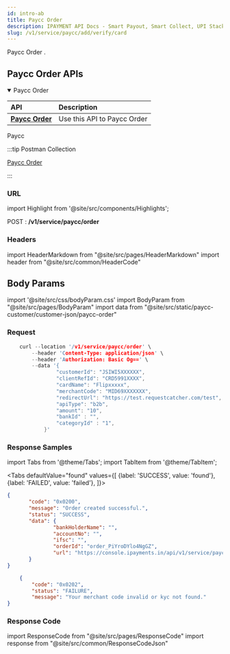 ```yaml
---
id: intro-ab
title: Paycc Order 
description: IPAYMENT API Docs - Smart Payout, Smart Collect, UPI Stack, Validation Suite, Aeps, Dmt
slug: /v1/service/paycc/add/verify/card
---
```


<p>Paycc Order . </p>

## Paycc Order APIs


<details open>
<summary> Paycc Order  </summary>

| API                                                                           | Description                                     |
| :---------------------------------------------------------------------------- | :---------------------------------------------- |
| <a href="/docs/v1/service/paycc/order">**Paycc Order**</a>| Use this API to Paycc Order 

</details>


Paycc

:::tip Postman Collection

<a href="https://www.google.com" target="_blank">Paycc Order</a>

:::

### URL

import Highlight from '@site/src/components/Highlights';

<Highlight className="post">POST</Highlight> : <strong>/v1/service/paycc/order</strong>

### Headers

import HeaderMarkdown from "@site/src/pages/HeaderMarkdown"
import header from "@site/src/common/HeaderCode"

<HeaderMarkdown data={header}/>

## Body Params

import '@site/src/css/bodyParam.css'
import BodyParam from "@site/src/pages/BodyParam"
import data from "@site/src/static/paycc-customer/customer-json/paycc-order"

<BodyParam data={data}/>

### Request

```c title="Example Request"
    curl --location '/v1/service/paycc/order' \
        --header 'Content-Type: application/json' \
        --header 'Authorization: Basic Og==' \
        --data '{
                "customerId": "JSIWI5XXXXXX",
                "clientRefId": "CRD5991XXXX",
                "cardName": "Flipxxxxx",
                "merchantCode": "MID69XXXXXXX",
                "redirectUrl": "https://test.requestcatcher.com/test",
                "apiType": "b2b",
                "amount": "10",
                "bankId" : "",
                "categoryId" : "1",
            }'
```

### Response Samples

import Tabs from '@theme/Tabs';
import TabItem from '@theme/TabItem';

<Tabs
    defaultValue="found"
    values={[
        {label: 'SUCCESS', value: 'found'},
        {label: 'FAILED', value: 'failed'},
    ]}>

<TabItem value="found">

 ```json
 {
        "code": "0x0200",
        "message": "Order created successful.",
        "status": "SUCCESS",
        "data": {
                "bankHolderName": "",
                "accountNo": "",
                "ifsc": "",
                "orderId": "order_PiYroDYlo4NgGZ",
                "url": "https://console.ipayments.in/api/v1/service/paycc/pay/order_PiYroDYlo4NgGZ/eyJpdiI6Ikhkak1Va2dWd0NLUGFKNm1JMXRSWmc9PSIsInZhbHVlIjoiNFduWXZJMWN6NTNuM1ZLZTNtN3VuVXZoK0pWZzJYU1Zhd3VlSTZvU3liamFVY3"
        }
}
 ```

</TabItem>

<TabItem value="failed">

```json
    {
        "code": "0x0202",
        "status": "FAILURE",
        "message": "Your merchant code invalid or kyc not found."
}
```

</TabItem>
</Tabs>

### Response Code

import ResponseCode from "@site/src/pages/ResponseCode"
import response from "@site/src/common/ResponseCodeJson"

<ResponseCode data={response}/>
